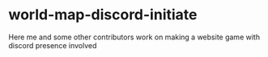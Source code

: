 # world-map-discord-initiate
Here me and some other contributors work on making a website game with discord presence involved
